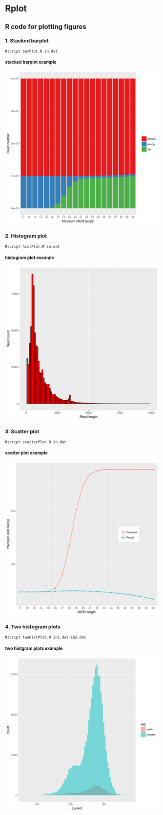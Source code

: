 # Rplot
## R code for plotting figures

### 1. Stacked barplot
```
Rscript barPlot.R in.dat
```
#### stacked barplot example
![barplot](https://github.com/yangao07/Rplot/blob/master/figure/barPlot.png)

### 2. Histogram plot
```
Rscript histPlot.R in.dat
```
#### histogram plot example
![histplot](https://github.com/yangao07/Rplot/blob/master/figure/histPlot.png)

### 3. Scatter plot
```
Rscript scatterPlot.R in.dat
```
#### scatter plot example
![scatterplot](https://github.com/yangao07/Rplot/blob/master/figure/scatterPlot.png)

### 4. Two histogram plots
```
Rscript twoHistPlot.R in1.dat in2.dat
```
#### two histgram plots example
![twohistplot](https://github.com/yangao07/Rplot/blob/master/figure/twoHistPlot.png)
